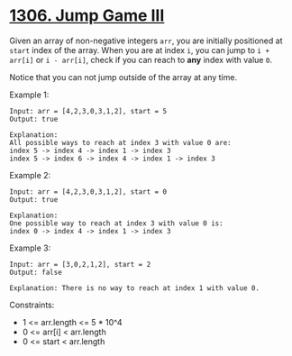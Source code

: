 [1306. Jump Game III](https://leetcode.com/problems/jump-game-iii/)
=====================

Given an array of non-negative integers `arr`, you are initially positioned
at `start` index of the array. When you are at index `i`, you can jump to
`i + arr[i]` or `i - arr[i]`, check if you can reach to **any** index with
value `0`.

Notice that you can not jump outside of the array at any time.

Example 1:
```
Input: arr = [4,2,3,0,3,1,2], start = 5
Output: true

Explanation:
All possible ways to reach at index 3 with value 0 are:
index 5 -> index 4 -> index 1 -> index 3
index 5 -> index 6 -> index 4 -> index 1 -> index 3
```

Example 2:
```
Input: arr = [4,2,3,0,3,1,2], start = 0
Output: true

Explanation:
One possible way to reach at index 3 with value 0 is:
index 0 -> index 4 -> index 1 -> index 3
```

Example 3:
```
Input: arr = [3,0,2,1,2], start = 2
Output: false

Explanation: There is no way to reach at index 1 with value 0.
```

Constraints:
 - 1 <= arr.length <= 5 * 10^4
 - 0 <= arr[i] < arr.length
 - 0 <= start < arr.length
